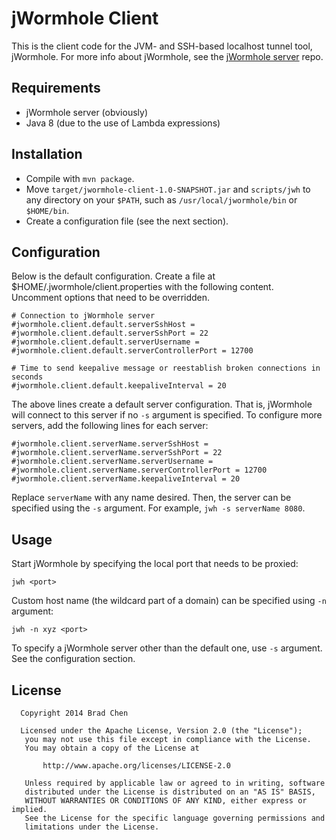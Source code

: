 # jWormhole Client

This is the client code for the JVM- and SSH-based localhost tunnel tool, jWormhole. For more info
about jWormhole, see the [jWormhole server](https://github.com/vvasabi/jwormhole-client) repo.


## Requirements

* jWormhole server (obviously)
* Java 8 (due to the use of Lambda expressions)


## Installation

* Compile with `mvn package`.
* Move `target/jwormhole-client-1.0-SNAPSHOT.jar` and `scripts/jwh` to any directory on your
  `$PATH`, such as `/usr/local/jwormhole/bin` or `$HOME/bin`.
* Create a configuration file (see the next section).


## Configuration

Below is the default configuration. Create a file at $HOME/.jwormhole/client.properties with the
following content. Uncomment options that need to be overridden.

```
# Connection to jWormhole server
#jwormhole.client.default.serverSshHost =
#jwormhole.client.default.serverSshPort = 22
#jwormhole.client.default.serverUsername =
#jwormhole.client.default.serverControllerPort = 12700

# Time to send keepalive message or reestablish broken connections in seconds
#jwormhole.client.default.keepaliveInterval = 20
```

The above lines create a default server configuration. That is, jWormhole will connect to this
server if no `-s` argument is specified. To configure more servers, add the following lines for each
server:

```
#jwormhole.client.serverName.serverSshHost =
#jwormhole.client.serverName.serverSshPort = 22
#jwormhole.client.serverName.serverUsername =
#jwormhole.client.serverName.serverControllerPort = 12700
#jwormhole.client.serverName.keepaliveInterval = 20
```

Replace `serverName` with any name desired. Then, the server can be specified using the `-s`
argument. For example, `jwh -s serverName 8080`.


## Usage
Start jWormhole by specifying the local port that needs to be proxied:

```
jwh <port>
```

Custom host name (the wildcard part of a domain) can be specified using `-n` argument:

```
jwh -n xyz <port>
```

To specify a jWormhole server other than the default one, use `-s` argument. See the configuration
section.


## License

```
  Copyright 2014 Brad Chen

  Licensed under the Apache License, Version 2.0 (the "License");
   you may not use this file except in compliance with the License.
   You may obtain a copy of the License at

       http://www.apache.org/licenses/LICENSE-2.0

   Unless required by applicable law or agreed to in writing, software
   distributed under the License is distributed on an "AS IS" BASIS,
   WITHOUT WARRANTIES OR CONDITIONS OF ANY KIND, either express or implied.
   See the License for the specific language governing permissions and
   limitations under the License.
```
